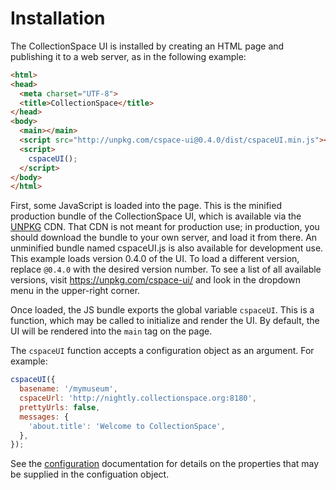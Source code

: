 # Installation

The CollectionSpace UI is installed by creating an HTML page and publishing it to a web server, as in the following example:

```HTML
<html>
<head>
  <meta charset="UTF-8">
  <title>CollectionSpace</title>
</head>
<body>
  <main></main>
  <script src="http://unpkg.com/cspace-ui@0.4.0/dist/cspaceUI.min.js"></script>
  <script>
    cspaceUI();
  </script>
</body>
</html>
```

First, some JavaScript is loaded into the page. This is the minified production bundle of the CollectionSpace UI, which is available via the [UNPKG](https://unpkg.com) CDN. That CDN is not meant for production use; in production, you should download the bundle to your own server, and load it from there. An unminified bundle named cspaceUI.js is also available for development use. This example loads version 0.4.0 of the UI. To load a different version, replace `@0.4.0` with the desired version number. To see a list of all available versions, visit https://unpkg.com/cspace-ui/ and look in the dropdown menu in the upper-right corner.

Once loaded, the JS bundle exports the global variable `cspaceUI`. This is a function, which may be called to initialize and render the UI. By default, the UI will be rendered into the `main` tag on the page.

The `cspaceUI` function accepts a configuration object as an argument. For example:

```JavaScript
cspaceUI({
  basename: '/mymuseum',
  cspaceUrl: 'http://nightly.collectionspace.org:8180',
  prettyUrls: false,
  messages: {
    'about.title': 'Welcome to CollectionSpace',
  },
});
```

See the [configuration](../configuration) documentation for details on the properties that may be supplied in the configuation object.
